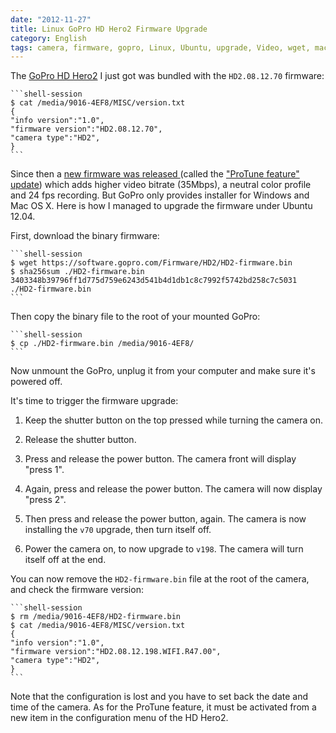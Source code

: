 ```yaml
---
date: "2012-11-27"
title: Linux GoPro HD Hero2 Firmware Upgrade
category: English
tags: camera, firmware, gopro, Linux, Ubuntu, upgrade, Video, wget, macOS
---
```


The [GoPro HD Hero2](https://amzn.com/B005WY3TI4/?tag=kevideld-20) I just got
was bundled with the `HD2.08.12.70` firmware:

    ```shell-session
    $ cat /media/9016-4EF8/MISC/version.txt
    {
    "info version":"1.0",
    "firmware version":"HD2.08.12.70",
    "camera type":"HD2",
    }
    ```

Since then a [new firmware was released
](https://gopro.com/support/hd-hero2-firmware-update/) (called the ["ProTune
feature" update](https://gopro.com/software-app/cineform-studio/)) which adds
higher video bitrate (35Mbps), a neutral color profile and 24 fps recording.
But GoPro only provides installer for Windows and Mac OS X. Here is how I
managed to upgrade the firmware under Ubuntu 12.04.

First, download the binary firmware:

    ```shell-session
    $ wget https://software.gopro.com/Firmware/HD2/HD2-firmware.bin
    $ sha256sum ./HD2-firmware.bin
    3403348b39796ff1d775d759e6243d541b4d1db1c8c7992f5742bd258c7c5031  ./HD2-firmware.bin
    ```

Then copy the binary file to the root of your mounted GoPro:

    ```shell-session
    $ cp ./HD2-firmware.bin /media/9016-4EF8/
    ```

Now unmount the GoPro, unplug it from your computer and make sure it's powered
off.

It's time to trigger the firmware upgrade:

  1. Keep the shutter button on the top pressed while turning the camera on.

  2. Release the shutter button.

  3. Press and release the power button. The camera front will display "press
  1".

  4. Again, press and release the power button. The camera will now display
  "press 2".

  5. Then press and release the power button, again. The camera is now
  installing the `v70` upgrade, then turn itself off.

  6. Power the camera on, to now upgrade to `v198`. The camera will turn itself
  off at the end.

You can now remove the `HD2-firmware.bin` file at the root of the camera, and
check the firmware version:

    ```shell-session
    $ rm /media/9016-4EF8/HD2-firmware.bin
    $ cat /media/9016-4EF8/MISC/version.txt
    {
    "info version":"1.0",
    "firmware version":"HD2.08.12.198.WIFI.R47.00",
    "camera type":"HD2",
    }
    ```

Note that the configuration is lost and you have to set back the date and time
of the camera. As for the ProTune feature, it must be activated from a new item
in the configuration menu of the HD Hero2.
